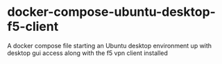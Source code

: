 # docker-compose-ubuntu-desktop-f5-client
A docker compose file starting an Ubuntu desktop environment up with desktop gui access along with the f5 vpn client installed
